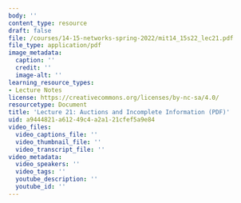 ```yaml
---
body: ''
content_type: resource
draft: false
file: /courses/14-15-networks-spring-2022/mit14_15s22_lec21.pdf
file_type: application/pdf
image_metadata:
  caption: ''
  credit: ''
  image-alt: ''
learning_resource_types:
- Lecture Notes
license: https://creativecommons.org/licenses/by-nc-sa/4.0/
resourcetype: Document
title: 'Lecture 21: Auctions and Incomplete Information (PDF)'
uid: a9444821-a612-49c4-a2a1-21cfef5a9e84
video_files:
  video_captions_file: ''
  video_thumbnail_file: ''
  video_transcript_file: ''
video_metadata:
  video_speakers: ''
  video_tags: ''
  youtube_description: ''
  youtube_id: ''
---
```

